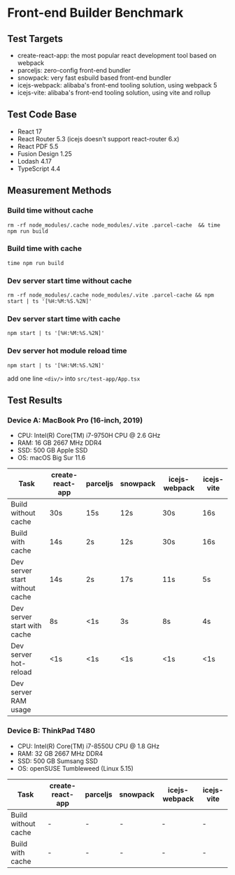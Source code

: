 # Front-end Builder Benchmark

## Test Targets

- create-react-app: the most popular react development tool based on webpack
- parceljs: zero-config front-end bundler
- snowpack: very fast esbuild based front-end bundler
- icejs-webpack: alibaba's front-end tooling solution, using webpack 5
- icejs-vite: alibaba's front-end tooling solution, using vite and rollup

## Test Code Base

- React 17
- React Router 5.3 (icejs doesn't support react-router 6.x)
- React PDF 5.5
- Fusion Design 1.25
- Lodash 4.17
- TypeScript 4.4

## Measurement Methods

### Build time without cache

```
rm -rf node_modules/.cache node_modules/.vite .parcel-cache  && time npm run build
```

### Build time with cache

```
time npm run build
```

### Dev server start time without cache

```
rm -rf node_modules/.cache node_modules/.vite .parcel-cache && npm start | ts '[%H:%M:%S.%2N]'
```

### Dev server start time with cache

```
npm start | ts '[%H:%M:%S.%2N]'
```

### Dev server hot module reload time

```
npm start | ts '[%H:%M:%S.%2N]'
```

add one line `<div/>` into `src/test-app/App.tsx`

## Test Results

### Device A: MacBook Pro (16-inch, 2019)

- CPU: Intel(R) Core(TM) i7-9750H CPU @ 2.6 GHz
- RAM: 16 GB 2667 MHz DDR4
- SSD: 500 GB Apple SSD
- OS: macOS Big Sur 11.6

| Task                           | create-react-app | parceljs | snowpack | icejs-webpack | icejs-vite |
| ------------------------------ | ---------------- | -------- | -------- | ------------- | ---------- |
| Build without cache            | 30s              | 15s      | 12s      | 30s           | 16s        |
| Build with cache               | 14s              | 2s       | 12s      | 30s           | 16s        |
| Dev server start without cache | 14s              | 2s       | 17s      | 11s           | 5s         |
| Dev server start with cache    | 8s               | <1s      | 3s       | 8s            | 4s         |
| Dev server hot-reload          | <1s              | <1s      | <1s      | <1s           | <1s        |
| Dev server RAM usage           |

### Device B: ThinkPad T480

- CPU: Intel(R) Core(TM) i7-8550U CPU @ 1.8 GHz
- RAM: 32 GB 2667 MHz DDR4
- SSD: 500 GB Sumsang SSD
- OS: openSUSE Tumbleweed (Linux 5.15)

| Task                | create-react-app | parceljs | snowpack | icejs-webpack | icejs-vite |
| ------------------- | ---------------- | -------- | -------- | ------------- | ---------- |
| Build without cache | -                | -        | -        | -             | -          |
| Build with cache    | -                | -        | -        | -             | -          |

